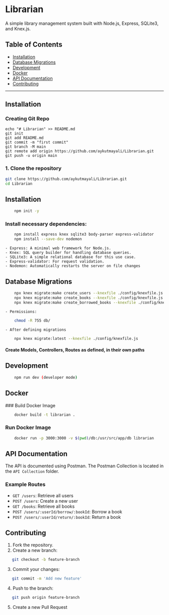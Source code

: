 # Librarian

A simple library management system built with Node.js, Express, SQLite3, and Knex.js.

## Table of Contents
- [Installation](#installation)
- [Database Migrations](#database-migrations)
- [Development](#development)
- [Docker](#docker)
- [API Documentation](#api-documentation)
- [Contributing](#contributing)

---

## Installation

### Creating Git Repo
    echo "# Librarian" >> README.md
    git init
    git add README.md
    git commit -m "first commit"
    git branch -M main
    git remote add origin https://github.com/aykutmayali/Librarian.git
    git push -u origin main

### 1. Clone the repository
```bash
git clone https://github.com/aykutmayali/Librarian.git
cd Librarian
```

## Installation
```bash
    npm init -y
```   
### Install necessary dependencies:
```bash
    npm install express knex sqlite3 body-parser express-validator
    npm install --save-dev nodemon
```
    - Express: A minimal web framework for Node.js.
    - Knex: SQL query builder for handling database queries.
    - SQLite3: A simple relational database for this use case.
    - Express-validator: For request validation.
    - Nodemon: Automatically restarts the server on file changes
    
## Database Migrations
```bash
    npx knex migrate:make create_users --knexfile ./config/knexfile.js
    npx knex migrate:make create_books --knexfile ./config/knexfile.js
    npx knex migrate:make create_borrowed_books --knexfile ./config/knexfile.js
```    
    - Permissions:
```bash
    chmod -R 755 db/
```
    - After defining migrations
```bash
    npx knex migrate:latest --knexfile ./config/knexfile.js
```
#### Create Models, Controllers, Routes as defined, in their own paths

## Development
```bash
    npm run dev (developer mode)
```
## Docker
### Build Docker Image 
```bash
    docker build -t librarian .
```
### Run Docker Image
```bash
    docker run -p 3000:3000 -v $(pwd)/db:/usr/src/app/db librarian
```

## API Documentation

The API is documented using Postman. The Postman Collection is located in the `API Collection` folder.

### Example Routes

- `GET /users`: Retrieve all users
- `POST /users`: Create a new user
- `GET /books`: Retrieve all books
- `POST /users/:userId/borrow/:bookId`: Borrow a book
- `POST /users/:userId/return/:bookId`: Return a book

## Contributing

1. Fork the repository.
2. Create a new branch:
```bash
   git checkout -b feature-branch
```
3. Commit your changes:
```bash
   git commit -m 'Add new feature'
```
4. Push to the branch:
```bash
   git push origin feature-branch
```
5. Create a new Pull Request